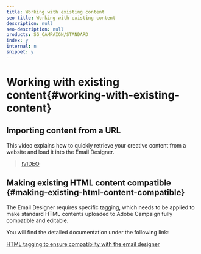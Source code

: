 ```yaml
---
title: Working with existing content
seo-title: Working with existing content
description: null
seo-description: null
products: SG_CAMPAIGN/STANDARD
index: y
internal: n
snippet: y
---
```


# Working with existing content{#working-with-existing-content}

## Importing content from a URL

This video explains how to quickly retrieve your creative content from a website and load it into the Email Designer.

>[!VIDEO](https://video.tv.adobe.com/v/25926?quality=12)

## Making existing HTML content compatible {#making-existing-html-content-compatible}

The Email Designer requires specific tagging, which needs to be applied to make standard HTML contents uploaded to Adobe Campaign fully compatible and editable.

You will find the detailed documentation under the following link:

[HTML tagging to ensure compatibilty with the email designer](https://helpx.adobe.com/campaign/standard/designing/using/editing-existing-contents-with-the-email-designer.html#html-tagging-to-ensure-compatibility-with-the-email-designer)